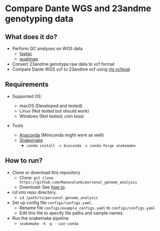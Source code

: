 # Compare Dante WGS and 23andme genotyping data

## What does it do?

* Perform QC analyses on WGS data
  * [fastqc](http://www.bioinformatics.babraham.ac.uk/projects/fastqc/)
  * [qualimap](http://qualimap.bioinfo.cipf.es/)
* Convert 23andme genotype raw data to vcf format
* Compare Dante WGS vcf to 23andme vcf using [rtg vcfeval](https://cdn.rawgit.com/RealTimeGenomics/rtg-tools/master/installer/resources/tools/RTGOperationsManual/rtg_command_reference.html#vcfeval)

## Requirements

* Supported OS:
  * macOS (Developed and tested)
  * Linux (Not tested but should work)
  * Windows (Not tested; coin toss)

* Tools
  * [Anaconda](https://www.anaconda.com/) (Miniconda might work as well)
  * [Snakemake](https://snakemake.readthedocs.io/en/stable/getting_started/installation.html#installation-via-conda)
    * `conda install -c bioconda -c conda-forge snakemake`

## How to run?

* Clone or download this repository
  * Clone: `git clone https://github.com/ManavalanG/personal_genome_analysis`
  * Download: See [how to](https://stackoverflow.com/a/6466993/3998252).
* cd into repo directory.
  * `cd /path/to/personal_genome_analysis`
* Set up config file `configs/configs.yaml`.
  * Rename file `configs/example_configs.yaml` to `configs/configs.yaml`
  * Edit this file to specify file paths and sample names
* Run the snakemake pipeline
  * `snakemake -k -p --use-conda`
